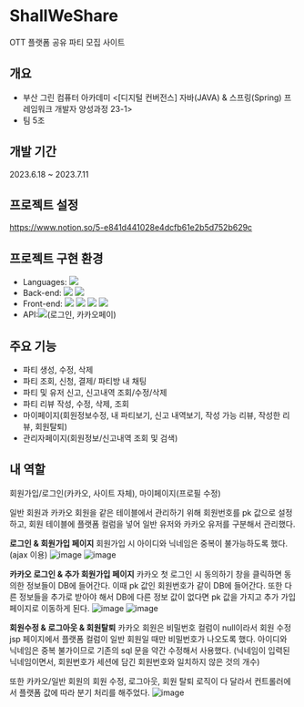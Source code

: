 # ShallWeShare
 OTT 플랫폼 공유 파티 모집 사이트 
## 개요
+ 부산 그린 컴퓨터 아카데미 <[디지털 컨버전스] 자바(JAVA) & 스프링(Spring) 프레임워크 개발자 양성과정 23-1>
+ 팀 5조
## 개발 기간
2023.6.18 ~ 2023.7.11

## 프로젝트 설정
https://www.notion.so/5-e841d441028e4dcfb61e2b5d752b629c



## 프로젝트 구현 환경
+ Languages: <img src="https://img.shields.io/badge/Java-007396?style=flat-square&logo=Java&logoColor=white"/>
+ Back-end: <img src="https://img.shields.io/badge/Spring-6DB33F?style=flat-square&logo=Spring&logoColor=white"/>  <img src="https://img.shields.io/badge/apachetomcat-F8DC75?style=flat-square&logo=apachetomcat&logoColor=white"/>
+ Front-end: <img src="https://img.shields.io/badge/javascript-F7DF1E?style=flat-square&logo=javascript&logoColor=white"/> <img src="https://img.shields.io/badge/JSP-007396?style=flat-square&logo=JSP&logoColor=white"/> <img src="https://img.shields.io/badge/html5-E34F26?style=flat-square&logo=html5&logoColor=white"/> <img src="https://img.shields.io/badge/html5-1572B6?style=flat-square&logo=html5&logoColor=white"/>
+ API:<img src="https://img.shields.io/badge/kakao-FFCD00?style=flat-square&logo=kakao&logoColor=white"/>(로그인, 카카오페이)

## 주요 기능
- 파티 생성, 수정, 삭제
- 파티 조회, 신청, 결제/ 파티방 내 채팅
- 파티 및 유저 신고, 신고내역 조회/수정/삭제
- 파티 리뷰 작성, 수정, 삭제, 조회
- 마이페이지(회원정보수정, 내 파티보기, 신고 내역보기, 작성 가능 리뷰, 작성한 리뷰, 회원탈퇴)
- 관리자페이지(회원정보/신고내역 조회 및 검색)


## 내 역할
회원가입/로그인(카카오, 사이트 자체), 마이페이지(프로필 수정)


일반 회원과 카카오 회원을 같은 테이블에서 관리하기 위해 회원번호를 pk 값으로 설정하고,
회원 테이블에 플랫폼 컬럼을 넣어 일반 유저와 카카오 유저를 구분해서 관리했다.


**로그인 & 회원가입 페이지**
회원가입 시 아이디와 닉네임은 중복이 불가능하도록 했다. (ajax 이용)
![image](https://github.com/uniiiiiiiiiii/shallweshare/assets/136671618/3a8c9952-0661-4aa7-ab0e-6c6db5421638)
![image](https://github.com/uniiiiiiiiiii/shallweshare/assets/136671618/a753f1ac-239b-4497-9a82-72a7983311ff)



**카카오 로그인 & 추가 회원가입 페이지**
카카오 첫 로그인 시 동의하기 창을 클릭하면 동의한 정보들이 DB에 들어간다. 이때 pk 값인 회원번호가 같이 DB에 들어간다. 또한 다른 정보들을 추가로 받아야 해서 DB에 다른 정보 값이 없다면 pk 값을 가지고 추가 가입 페이지로 이동하게 된다.
![image](https://github.com/uniiiiiiiiiii/shallweshare/assets/136671618/d5868372-8bd5-4d9a-986c-cd02c7effdee)
![image](https://github.com/uniiiiiiiiiii/shallweshare/assets/136671618/01978491-4317-4fb2-8ae4-9b29554a883e)


**회원수정 & 로그아웃 & 회원탈퇴**
카카오 회원은 비밀번호 컬럼이 null이라서 회원 수정 jsp 페이지에서 플랫폼 컬럼이 일반 회원일 때만 비밀번호가 나오도록 했다. 아이디와 닉네임은 중복 불가이므로 기존의 sql 문을 약간 수정해서 사용했다. (닉네임이 입력된 닉네임이면서, 회원번호가 세션에 담긴 회원번호와 일치하지 않은 것의 개수)

또한 카카오/일반 회원의 회원 수정, 로그아웃, 회원 탈퇴 로직이 다 달라서 컨트롤러에서 플랫폼 값에 따라 분기 처리를 해주었다.
![image](https://github.com/uniiiiiiiiiii/shallweshare/assets/136671618/d632701f-4f2a-4671-a7a8-ae585de68992)

